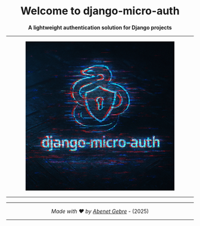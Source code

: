 <!-- Header -->
<div align="center">

# **Welcome to django-micro-auth**
**A lightweight authentication solution for Django projects**
<hr>

<img src="./docs/logo.django-micro-auth.png" alt="django-micro-auth_logo" width="400">

</div>
<hr>
<!-- Header End -->

<!-- Body -->

<!-- Body End -->

<!-- Footer -->
<hr>
<div align="center">

_Made with ❤️ by [Abenet Gebre](https://www.linkedin.com/in/abenetg/)_ - (2025)

</div>
<hr>
<!-- Footer End -->